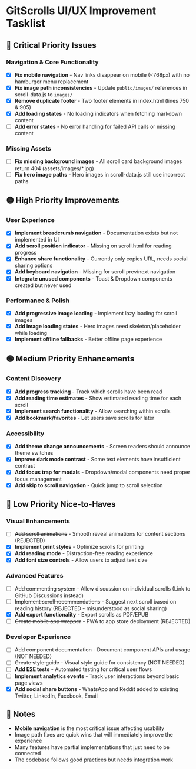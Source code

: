 # GitScrolls UI/UX Improvement Tasklist

## 🔴 Critical Priority Issues

### Navigation & Core Functionality
- [x] **Fix mobile navigation** - Nav links disappear on mobile (<768px) with no hamburger menu replacement
- [x] **Fix image path inconsistencies** - Update `public/images/` references in scroll-data.js to `images/`
- [x] **Remove duplicate footer** - Two footer elements in index.html (lines 750 & 905)
- [x] **Add loading states** - No loading indicators when fetching markdown content
- [ ] **Add error states** - No error handling for failed API calls or missing content

### Missing Assets
- [ ] **Fix missing background images** - All scroll card background images return 404 (assets/images/*.jpg)
- [ ] **Fix hero image paths** - Hero images in scroll-data.js still use incorrect paths

## 🟡 High Priority Improvements

### User Experience
- [x] **Implement breadcrumb navigation** - Documentation exists but not implemented in UI
- [x] **Add scroll position indicator** - Missing on scroll.html for reading progress
- [x] **Enhance share functionality** - Currently only copies URL, needs social sharing options
- [x] **Add keyboard navigation** - Missing for scroll prev/next navigation
- [x] **Integrate unused components** - Toast & Dropdown components created but never used

### Performance & Polish
- [x] **Add progressive image loading** - Implement lazy loading for scroll images
- [x] **Add image loading states** - Hero images need skeleton/placeholder while loading
- [x] **Implement offline fallbacks** - Better offline page experience

## 🟢 Medium Priority Enhancements

### Content Discovery
- [x] **Add progress tracking** - Track which scrolls have been read
- [x] **Add reading time estimates** - Show estimated reading time for each scroll
- [x] **Implement search functionality** - Allow searching within scrolls
- [x] **Add bookmark/favorites** - Let users save scrolls for later

### Accessibility
- [x] **Add theme change announcements** - Screen readers should announce theme switches
- [x] **Improve dark mode contrast** - Some text elements have insufficient contrast
- [x] **Add focus trap for modals** - Dropdown/modal components need proper focus management
- [x] **Add skip to scroll navigation** - Quick jump to scroll selection

## 🔵 Low Priority Nice-to-Haves

### Visual Enhancements
- [ ] ~~Add scroll animations~~ - Smooth reveal animations for content sections (REJECTED)
- [x] **Implement print styles** - Optimize scrolls for printing
- [x] **Add reading mode** - Distraction-free reading experience
- [x] **Add font size controls** - Allow users to adjust text size

### Advanced Features
- [ ] ~~Add commenting system~~ - Allow discussion on individual scrolls (Link to GitHub Discussions instead)
- [ ] ~~Implement scroll recommendations~~ - Suggest next scroll based on reading history (REJECTED - misunderstood as social sharing)
- [x] **Add export functionality** - Export scrolls as PDF/EPUB
- [ ] ~~Create mobile app wrapper~~ - PWA to app store deployment (REJECTED)

### Developer Experience
- [ ] ~~Add component documentation~~ - Document component APIs and usage (NOT NEEDED)
- [ ] ~~Create style guide~~ - Visual style guide for consistency (NOT NEEDED)
- [ ] **Add E2E tests** - Automated testing for critical user flows
- [ ] **Implement analytics events** - Track user interactions beyond basic page views
- [x] **Add social share buttons** - WhatsApp and Reddit added to existing Twitter, LinkedIn, Facebook, Email

## 📝 Notes

- **Mobile navigation** is the most critical issue affecting usability
- Image path fixes are quick wins that will immediately improve the experience
- Many features have partial implementations that just need to be connected
- The codebase follows good practices but needs integration work